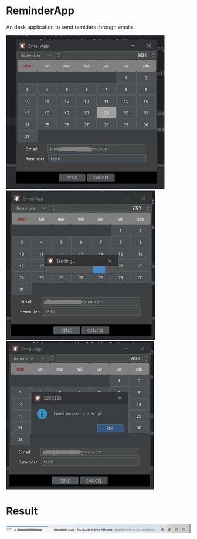 # ReminderApp
An desk application to send remiders through emails.

<img src="src/main/resources/images/Captura.JPG" alt="Captura 1">
<img src="src/main/resources/images/Captura2.JPG" alt="Captura 2">
<img src="src/main/resources/images/Captura3.JPG" alt="Captura 3">

# Result
<img src="src/main/resources/images/Captura4.JPG" alt="Captura 4">
